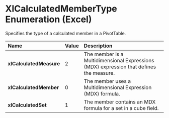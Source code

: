 
# XlCalculatedMemberType Enumeration (Excel)

Specifies the type of a calculated member in a PivotTable.



|**Name**|**Value**|**Description**|
|:-----|:-----|:-----|
|**xlCalculatedMeasure**|2|The member is a Multidimensional Expressions (MDX) expression that defines the measure.|
|**xlCalculatedMember**|0|The member uses a Multidimensional Expression (MDX) formula.|
|**xlCalculatedSet**|1|The member contains an MDX formula for a set in a cube field.|
